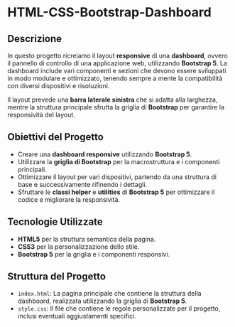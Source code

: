 
# HTML-CSS-Bootstrap-Dashboard

## Descrizione

In questo progetto ricreiamo il layout **responsive** di una **dashboard**, ovvero il pannello di controllo di una applicazione web, utilizzando **Bootstrap 5**. La dashboard include vari componenti e sezioni che devono essere sviluppati in modo modulare e ottimizzato, tenendo sempre a mente la compatibilità con diversi dispositivi e risoluzioni.

Il layout prevede una **barra laterale sinistra** che si adatta alla larghezza, mentre la struttura principale sfrutta la griglia di **Bootstrap** per garantire la responsività del layout.

## Obiettivi del Progetto

- Creare una **dashboard responsive** utilizzando **Bootstrap 5**.
- Utilizzare la **griglia di Bootstrap** per la macrostruttura e i componenti principali.
- Ottimizzare il layout per vari dispositivi, partendo da una struttura di base e successivamente rifinendo i dettagli.
- Sfruttare le **classi helper** e **utilities** di **Bootstrap 5** per ottimizzare il codice e migliorare la responsività.

## Tecnologie Utilizzate

- **HTML5** per la struttura semantica della pagina.
- **CSS3** per la personalizzazione dello stile.
- **Bootstrap 5** per la griglia e i componenti responsivi.
  
## Struttura del Progetto

- `index.html`: La pagina principale che contiene la struttura della dashboard, realizzata utilizzando la griglia di **Bootstrap 5**.
- `style.css`: Il file che contiene le regole personalizzate per il progetto, inclusi eventuali aggiustamenti specifici.

